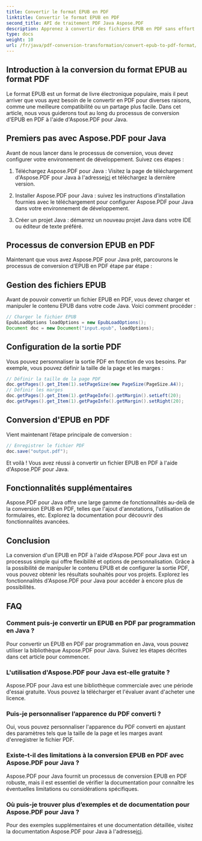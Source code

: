 ```yaml
---
title: Convertir le format EPUB en PDF
linktitle: Convertir le format EPUB en PDF
second_title: API de traitement PDF Java Aspose.PDF
description: Apprenez à convertir des fichiers EPUB en PDF sans effort à l'aide d'Aspose.PDF pour Java. Notre guide étape par étape simplifie la conversion des fichiers EPUB en PDF.
type: docs
weight: 10
url: /fr/java/pdf-conversion-transformation/convert-epub-to-pdf-format/
---
```


## Introduction à la conversion du format EPUB au format PDF

Le format EPUB est un format de livre électronique populaire, mais il peut arriver que vous ayez besoin de le convertir en PDF pour diverses raisons, comme une meilleure compatibilité ou un partage plus facile. Dans cet article, nous vous guiderons tout au long du processus de conversion d'EPUB en PDF à l'aide d'Aspose.PDF pour Java.

## Premiers pas avec Aspose.PDF pour Java

Avant de nous lancer dans le processus de conversion, vous devez configurer votre environnement de développement. Suivez ces étapes :

1. Téléchargez Aspose.PDF pour Java : Visitez la page de téléchargement d'Aspose.PDF pour Java à l'adresse[ici](https://releases.aspose.com/pdf/java/) et téléchargez la dernière version.

2. Installer Aspose.PDF pour Java : suivez les instructions d’installation fournies avec le téléchargement pour configurer Aspose.PDF pour Java dans votre environnement de développement.

3. Créer un projet Java : démarrez un nouveau projet Java dans votre IDE ou éditeur de texte préféré.

## Processus de conversion EPUB en PDF

Maintenant que vous avez Aspose.PDF pour Java prêt, parcourons le processus de conversion d'EPUB en PDF étape par étape :

## Gestion des fichiers EPUB

Avant de pouvoir convertir un fichier EPUB en PDF, vous devez charger et manipuler le contenu EPUB dans votre code Java. Voici comment procéder :

```java
// Charger le fichier EPUB
EpubLoadOptions loadOptions = new EpubLoadOptions();
Document doc = new Document("input.epub", loadOptions);
```

## Configuration de la sortie PDF

Vous pouvez personnaliser la sortie PDF en fonction de vos besoins. Par exemple, vous pouvez définir la taille de la page et les marges :

```java
// Définir la taille de la page PDF
doc.getPages().get_Item(1).setPageSize(new PageSize(PageSize.A4));
// Définir les marges
doc.getPages().get_Item(1).getPageInfo().getMargin().setLeft(20);
doc.getPages().get_Item(1).getPageInfo().getMargin().setRight(20);
```

## Conversion d'EPUB en PDF

Vient maintenant l’étape principale de conversion :

```java
// Enregistrer le fichier PDF
doc.save("output.pdf");
```

Et voilà ! Vous avez réussi à convertir un fichier EPUB en PDF à l'aide d'Aspose.PDF pour Java.

## Fonctionnalités supplémentaires

Aspose.PDF pour Java offre une large gamme de fonctionnalités au-delà de la conversion EPUB en PDF, telles que l'ajout d'annotations, l'utilisation de formulaires, etc. Explorez la documentation pour découvrir des fonctionnalités avancées.

## Conclusion

La conversion d'un EPUB en PDF à l'aide d'Aspose.PDF pour Java est un processus simple qui offre flexibilité et options de personnalisation. Grâce à la possibilité de manipuler le contenu EPUB et de configurer la sortie PDF, vous pouvez obtenir les résultats souhaités pour vos projets. Explorez les fonctionnalités d'Aspose.PDF pour Java pour accéder à encore plus de possibilités.

## FAQ

### Comment puis-je convertir un EPUB en PDF par programmation en Java ?

Pour convertir un EPUB en PDF par programmation en Java, vous pouvez utiliser la bibliothèque Aspose.PDF pour Java. Suivez les étapes décrites dans cet article pour commencer.

### L'utilisation d'Aspose.PDF pour Java est-elle gratuite ?

Aspose.PDF pour Java est une bibliothèque commerciale avec une période d'essai gratuite. Vous pouvez la télécharger et l'évaluer avant d'acheter une licence.

### Puis-je personnaliser l’apparence du PDF converti ?

Oui, vous pouvez personnaliser l'apparence du PDF converti en ajustant des paramètres tels que la taille de la page et les marges avant d'enregistrer le fichier PDF.

### Existe-t-il des limitations à la conversion EPUB en PDF avec Aspose.PDF pour Java ?

Aspose.PDF pour Java fournit un processus de conversion EPUB en PDF robuste, mais il est essentiel de vérifier la documentation pour connaître les éventuelles limitations ou considérations spécifiques.

### Où puis-je trouver plus d’exemples et de documentation pour Aspose.PDF pour Java ?

 Pour des exemples supplémentaires et une documentation détaillée, visitez la documentation Aspose.PDF pour Java à l'adresse[ici](https://reference.aspose.com/pdf/java/).